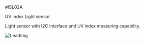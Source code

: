 <!--- Created:2017-01-02T13:45:51.695683: ---> 
<!--- Author:Mlab: ---> 
<!--- AuthorEmail:email@mlab.cz: ---> 
<!--- Tags:None: ---> 
<!--- Ust:None: ---> 
<!--- Name:ISL02A: --->
#ISL02A 
<!--- LongName --->
UV index Light sensor.
<!--- ELongName ---> 

<!--- Lead --->
Light sensor with I2C interface and UV index measuring capability.
<!--- ELead ---> 

![LeadImg](DOC/SRC/img/ISL02A_top_big.jpg) 


​
​
<!--- Description --->
<!--- EDescription --->
<!--- Content --->
<!--- EContent --->
            